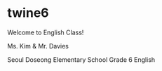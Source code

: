 # twine6

Welcome to English Class! 

Ms. Kim & Mr. Davies 

Seoul Doseong Elementary School Grade 6 English

